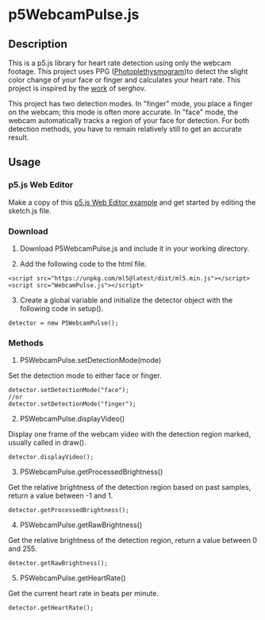 # p5WebcamPulse.js
## Description
This is a p5.js library for heart rate detection using only the webcam footage. This project uses PPG ([Photoplethysmogram](https://en.wikipedia.org/wiki/Photoplethysmogram))to detect the slight color change of your face or finger and calculates your heart rate. This project is inspired by the [work](https://github.com/serghov/heartRate) of serghov.

This project has two detection modes. In "finger" mode, you place a finger on the webcam; this mode is often more accurate. In "face" mode, the webcam automatically tracks a region of your face for detection. For both detection methods, you have to remain relatively still to get an accurate result.

## Usage
### p5.js Web Editor
Make a copy of this [p5.js Web Editor example](https://editor.p5js.org/Ziyuan_Lin/sketches/ifz1L5W1M) and get started by editing the sketch.js file.

### Download
1. Download P5WebcamPulse.js and include it in your working directory.

2. Add the following code to the html file.
```
<script src="https://unpkg.com/ml5@latest/dist/ml5.min.js"></script>
<script src="WebcamPulse.js"></script>
```

3. Create a global variable and initialize the detector object with the following code in setup().
```
detector = new P5WebcamPulse();
```
### Methods
1. P5WebcamPulse.setDetectionMode(mode)

Set the detection mode to either face or finger.
```
detector.setDetectionMode("face");
//or
detector.setDetectionMode("finger");
```

2. P5WebcamPulse.displayVideo()

Display one frame of the webcam video with the detection region marked, usually called in draw().
```
detector.displayVideo();
```

3. P5WebcamPulse.getProcessedBrightness()

Get the relative brightness of the detection region based on past samples, return a value between -1 and 1.
```
detector.getProcessedBrightness();
```

4. P5WebcamPulse.getRawBrightness()

Get the relative brightness of the detection region, return a value between 0 and 255.
```
detector.getRawBrightness();
```

5. P5WebcamPulse.getHeartRate()

Get the current heart rate in beats per minute.
```
detector.getHeartRate();
```
